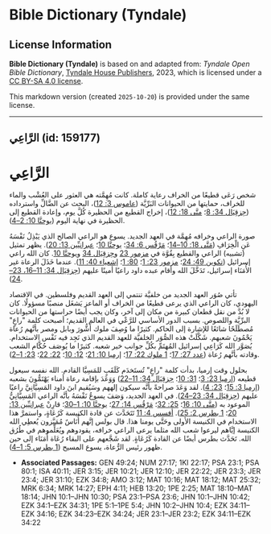 # Bible Dictionary (Tyndale)

## License Information

**Bible Dictionary (Tyndale)** is based on and adapted from: _Tyndale Open Bible Dictionary_, [Tyndale House Publishers](https://tyndaleopenresources.com/), 2023, which is licensed under a [CC BY-SA 4.0 license](https://creativecommons.org/licenses/by-sa/4.0/legalcode.en).

This markdown version (created `2025-10-20`) is provided under the same license.



--------------------------------

## الرَّاعِي (id: 159177)

الرَّاعِي
=========

شخص رَعَى قطيعًا من الخراف رعاية كاملة. كانت مُهِمَّته هي العثور على العُشْب والماء للخراف، حمايتها من الحيوانات البَرِّيَّة ([عاموس 3: 12](https://ref.ly/Amos3:12))، البحث عن الضَّالِّ واسترداده ([حِزقِيَال 34: 8](https://ref.ly/Ezek34:8)؛ [متَّى 18: 12](https://ref.ly/Matt18:12))، إخراج القطيع من الحظيرة كُلَّ يوم، وإعادة القطيع إلى الحظيرة في نهاية اليوم ([يوحنَّا 10: 2–4](https://ref.ly/John10:2-John10:4)).

صورة الراعي وخرافه مُهِمَّة في العهد الجديد. يسوع هو الراعي الصالح الذي يَبْذِلُ نَفْسَهُ عَنِ الْخِرَافِ ([مَتَّى 18: 10–14](https://ref.ly/Matt18:10-Matt18:14)؛ [مَرْقُس 6: 34](https://ref.ly/Mark6:34)؛ [يوحنَّا 10](https://ref.ly/John10:1-John10:42)؛ [عبرانيِّين 13: 20](https://ref.ly/Heb13:20)). يظهر تمثيل (تشبيه) الراعي والقطيع بِقُوَّة في [مزمور 23](https://ref.ly/Ps23:1-Ps23:6) و[حِزقِيَال 34](https://ref.ly/Ezek34:1-Ezek34:31) و[يوحنَّا 10](https://ref.ly/John10:1-John10:42). كان الله راعي إسرائيل ([تكوين 49: 24](https://ref.ly/Gen49:24)؛ [مزمور 23: 1](https://ref.ly/Ps23:1)؛ [80: 1](https://ref.ly/Ps80:1)؛ [إشعياء 40: 11](https://ref.ly/Isa40:11)). عندما خَذَلَ الرعاة غير الأُمَنَاء إسرائيل، تَدَخَّلَ الله وأقام عبده داود راعيًا أمينًا عليهم ([حِزقِيَال 34: 11–16، 23–24](https://ref.ly/Ezek34:11-Ezek34:16)).

تأتي صُوَر العهد الجديد من خلفيَّة تنتمي إلى العهد القديم وفلسطين. في الاقتصاد اليهودي، كان الراعي الذي يرعى قطيعًا من الخراف أو الماعز يَشغَل منصبًا مسؤولًا. كان لا بُدَّ من نقل قطعان كبيرة من مكان إلى آخر، وكان يجب أيضًا حراستها من الحيوانات البرِّيَّة واللصوص. بسبب الدور الأساسي للرَّعْي في العالم القديم؛ أصبحت كلمة "راعٍ" مُصطَلَحًا شائعًا للإشارة إلى الحاكم. كثيرًا ما وُصِفَ ملوك أَشُّورَ وبابل ومصر بأنَّهم رُعاة يَحْمُونَ شعبهم. شَكَّلَتْ هذه الصُّوَر الخلفيَّة للعهد القديم الذي نَجِد فيه نَفْس الاستخدام. يُصَوَّر الله كَرَاعِي إسرائيل المُهتَمِّ بكُلِّ جوانب خير شعبه. كثيرًا ما يُوصَف حُكَّام الشعب وقادته بأنَّهم رُعاة ([عدد 27: 17](https://ref.ly/Num27:17)؛ [1 ملوك 22: 17](https://ref.ly/1Kgs22:17)؛ [إرميا 10: 21](https://ref.ly/Jer10:21)؛ [12: 10](https://ref.ly/Jer12:10)؛ [22: 22](https://ref.ly/Jer22:22)؛ [23: 1–2](https://ref.ly/Jer23:1-Jer23:2)).

بحلول وقت إرميا، بدأت كلمة "راعٍ" تُستَخدَم كَلَقَبٍ للمَسِيَّا القادم. الله نفسه سيعول قطيعه ([إرميا 23: 3](https://ref.ly/Jer23:3)؛ [31: 10](https://ref.ly/Jer31:10)؛ [حِزقِيَال 34: 11–22](https://ref.ly/Ezek34:11-Ezek34:22)) وَوَعَدَ بإقامة رعاة أمناء يَهْتَمُّونَ بشعبه ([إرميا 3: 15](https://ref.ly/Jer3:15)؛ [23: 4](https://ref.ly/Jer23:4)). لقد وَعَدَ صراحةً بأنَّه سيكون إلههم وسَيُقيم ابنَ داود المَسِيَّانِيَّ راعيًا عليهم ([حِزقِيَال 34: 23–24](https://ref.ly/Ezek34:23-Ezek34:24)). في العهد الجديد، وَصَفَ يسوعُ نَفْسَهُ بأنَّه الراعي المَسِيَّانِيُّ الموعود به ([متَّى 10: 16](https://ref.ly/Matt10:16)؛ [25: 32](https://ref.ly/Matt25:32)؛ [مَرْقُس 14: 27](https://ref.ly/Mark14:27)؛ [يوحنَّا 10: 1–30](https://ref.ly/John10:1-John10:30)؛ قارِنْ [عبرانيِّين 13: 20](https://ref.ly/Heb13:20)؛ [1 بطرس 2: 25](https://ref.ly/1Pet2:25)). [أفسس 4: 11](https://ref.ly/Eph4:11) تَتَحَدَّث عن قادة الكنيسة كَرُعَاةٍ، واستمرَّ هذا الاستخدام في الكنيسة الأولى وحَتَّى يومنا هذا. قال بولس إنَّهم أُنَاسٌ مُمَيَّزون يُعطِي الله الكنيسة إيَّاهم ليرعوا شعب الله مثلما يرعى الراعي خرافه، يقودوهم ويُعَلِّموهم في طُرُق الله. تَحَدَّث بطرس أيضًا عن القادة كَرُعَاةٍ. لقد شَجَّعهم على البقاء رُعَاة أُمَنَاء إلى حين ظهور رئيس الرُّعاة، يسوع المسيح ([1 بطرس 5: 1–4](https://ref.ly/1Pet5:1-1Pet5:4)).

* **Associated Passages:** GEN 49:24; NUM 27:17; 1KI 22:17; PSA 23:1; PSA 80:1; ISA 40:11; JER 3:15; JER 10:21; JER 12:10; JER 22:22; JER 23:3; JER 23:4; JER 31:10; EZK 34:8; AMO 3:12; MAT 10:16; MAT 18:12; MAT 25:32; MRK 6:34; MRK 14:27; EPH 4:11; HEB 13:20; 1PE 2:25; MAT 18:10–MAT 18:14; JHN 10:1–JHN 10:30; PSA 23:1–PSA 23:6; JHN 10:1–JHN 10:42; EZK 34:1–EZK 34:31; 1PE 5:1–1PE 5:4; JHN 10:2–JHN 10:4; EZK 34:11–EZK 34:16; EZK 34:23–EZK 34:24; JER 23:1–JER 23:2; EZK 34:11–EZK 34:22

